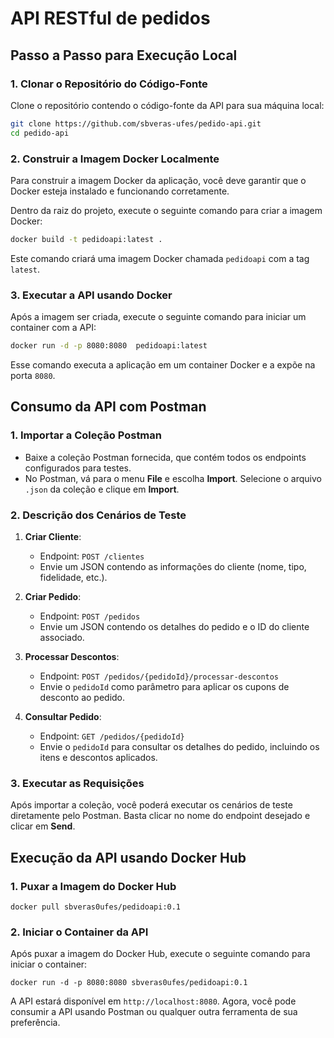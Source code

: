 # API RESTful de pedidos

## Passo a Passo para Execução Local

### 1. Clonar o Repositório do Código-Fonte

Clone o repositório contendo o código-fonte da API para sua máquina local:

```bash
git clone https://github.com/sbveras-ufes/pedido-api.git
cd pedido-api
```

### 2. Construir a Imagem Docker Localmente

Para construir a imagem Docker da aplicação, você deve garantir que o Docker esteja instalado e funcionando corretamente.

Dentro da raiz do projeto, execute o seguinte comando para criar a imagem Docker:

```bash
docker build -t pedidoapi:latest .
```

Este comando criará uma imagem Docker chamada `pedidoapi` com a tag `latest`.

### 3. Executar a API usando Docker

Após a imagem ser criada, execute o seguinte comando para iniciar um container com a API:

```bash
docker run -d -p 8080:8080  pedidoapi:latest
```

Esse comando executa a aplicação em um container Docker e a expõe na porta `8080`.


## Consumo da API com Postman

### 1. Importar a Coleção Postman

- Baixe a coleção Postman fornecida, que contém todos os endpoints configurados para testes.
- No Postman, vá para o menu **File** e escolha **Import**. Selecione o arquivo `.json` da coleção e clique em **Import**.

### 2. Descrição dos Cenários de Teste

1. **Criar Cliente**:
   - Endpoint: `POST /clientes`
   - Envie um JSON contendo as informações do cliente (nome, tipo, fidelidade, etc.).

2. **Criar Pedido**:
   - Endpoint: `POST /pedidos`
   - Envie um JSON contendo os detalhes do pedido e o ID do cliente associado.

3. **Processar Descontos**:
   - Endpoint: `POST /pedidos/{pedidoId}/processar-descontos`
   - Envie o `pedidoId` como parâmetro para aplicar os cupons de desconto ao pedido.

4. **Consultar Pedido**:
   - Endpoint: `GET /pedidos/{pedidoId}`
   - Envie o `pedidoId` para consultar os detalhes do pedido, incluindo os itens e descontos aplicados.

### 3. Executar as Requisições

Após importar a coleção, você poderá executar os cenários de teste diretamente pelo Postman. Basta clicar no nome do endpoint desejado e clicar em **Send**.

## Execução da API usando Docker Hub

### 1. Puxar a Imagem do Docker Hub
```
docker pull sbveras0ufes/pedidoapi:0.1
```

### 2. Iniciar o Container da API

Após puxar a imagem do Docker Hub, execute o seguinte comando para iniciar o container:

```
docker run -d -p 8080:8080 sbveras0ufes/pedidoapi:0.1
```

A API estará disponível em `http://localhost:8080`. Agora, você pode consumir a API usando Postman ou qualquer outra ferramenta de sua preferência.
